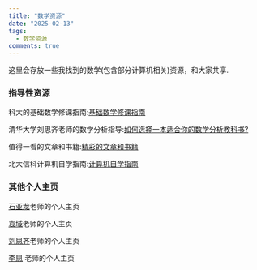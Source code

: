 ```yaml
---
title: "数学资源"
date: "2025-02-13"
tags:
  - 数学资源
comments: true
---
```


这里会存放一些我找到的数学(包含部分计算机相关)资源，和大家共享.

### 指导性资源

科大的基础数学修课指南:[基础数学修课指南](https://ks3-cn-beijing.ksyun.com/attachment/b6d982440b990c805e04095fb98c84c4)

清华大学刘思齐老师的数学分析指导:[如何选择一本适合你的数学分析教科书?](https://www.bilibili.com/video/BV1xp4y1e7Nh/?spm_id_from=333.337.search-card.all.click)

值得一看的文章和书籍:[精彩的文章和书籍](https://math.stanford.edu/~vakil/greatwriting.html)

北大信科计算机自学指南:[计算机自学指南](https://csdiy.wiki/)

### 其他个人主页

[石亚龙](http://maths.nju.edu.cn/~yshi/)老师的个人主页

[袁域](https://sites.math.washington.edu/~yuan/)老师的个人主页

[刘思齐](http://blog.siqiliu.com/cn/note/)老师的个人主页

[李思](https://sili-math.github.io/)
老师的个人主页
